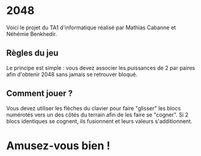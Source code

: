 # 2048
Voici le projet du TA1 d'informatique réalisé par Mathias Cabanne et Néhémie Benkhedir.
## Règles du jeu
Le principe est simple : vous devez associer les puissances de 2 par paires afin d'obtenir 2048 sans jamais se retrouver bloqué.
## Comment jouer ?
Vous devez utiliser les flèches du clavier pour faire "glisser" les blocs numérotés vers un des côtés du terrain afin de les faire se "cogner". 
Si 2 blocs identiques se cognent, ils fusionnent et leurs valeurs s'additionnent.
# Amusez-vous bien !
